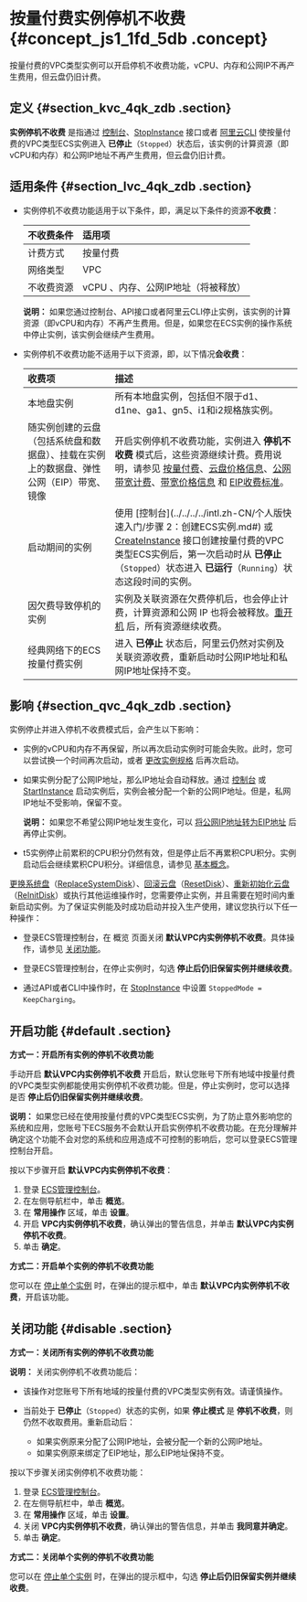 # 按量付费实例停机不收费 {#concept_js1_1fd_5db .concept}

按量付费的VPC类型实例可以开启停机不收费功能，vCPU、内存和公网IP不再产生费用，但云盘仍旧计费。

## 定义 {#section_kvc_4qk_zdb .section}

**实例停机不收费** 是指通过 [控制台](../../../../intl.zh-CN/用户指南/实例/启动或停止实例.md#)、[StopInstance](../../../../intl.zh-CN/API参考/实例/StopInstance.md#) 接口或者 [阿里云CLI](https://www.alibabacloud.com/help/product/29991.htm) 使按量付费的VPC类型ECS实例进入 **已停止**（`Stopped`）状态后，该实例的计算资源（即vCPU和内存）和公网IP地址不再产生费用，但云盘仍旧计费。

## 适用条件 {#section_lvc_4qk_zdb .section}

-   实例停机不收费功能适用于以下条件，即，满足以下条件的资源**不收费**：

    |不收费条件|适用项|
    |:----|:--|
    |计费方式|按量付费|
    |网络类型|VPC|
    |不收费资源|vCPU 、内存、公网IP地址（将被释放）|

    **说明：** 如果您通过控制台、API接口或者阿里云CLI停止实例，该实例的计算资源（即vCPU和内存）不再产生费用。但是，如果您在ECS实例的操作系统中停止实例，该实例会继续产生费用。

-   实例停机不收费功能不适用于以下资源，即，以下情况**会收费**：

    |收费项|描述|
    |:--|:-|
    |本地盘实例|所有本地盘实例，包括但不限于d1、d1ne、ga1、gn5、i1和i2规格族实例。|
    |随实例创建的云盘（包括系统盘和数据盘）、挂载在实例上的数据盘、弹性公网（EIP）带宽、镜像|开启实例停机不收费功能，实例进入 **停机不收费** 模式后，这些资源继续计费。费用说明，请参见 [按量付费](intl.zh-CN/产品定价/按量付费.md#)、[云盘价格信息](https://www.alibabacloud.com/product/ecs)、[公网带宽计费](intl.zh-CN/产品定价/公网带宽计费.md#)、[带宽价格信息](https://www.alibabacloud.com/product/ecs) 和 [EIP收费标准](../../../../intl.zh-CN/产品定价/按量付费.md#)。|
    |启动期间的实例|使用 [控制台](../../../../intl.zh-CN/个人版快速入门/步骤 2：创建ECS实例.md#) 或 [CreateInstance](../../../../intl.zh-CN/API参考/实例/CreateInstance.md#) 接口创建按量付费的VPC类型ECS实例后，第一次启动时从 **已停止**（`Stopped`）状态进入 **已运行**（`Running`）状态这段时间的实例。|
    |因欠费导致停机的实例|实例及关联资源在欠费停机后，也会停止计费，计算资源和公网 IP 也将会被释放。[重开机](../../../../intl.zh-CN/用户指南/实例/重开机.md#) 后，所有资源继续收费。|
    |经典网络下的ECS按量付费实例|进入 **已停止** 状态后，阿里云仍然对实例及关联资源收费，重新启动时公网IP地址和私网IP地址保持不变。|


## 影响 {#section_qvc_4qk_zdb .section}

实例停止并进入停机不收费模式后，会产生以下影响：

-   实例的vCPU和内存不再保留，所以再次启动实例时可能会失败。此时，您可以尝试换一个时间再次启动，或者 [更改实例规格](../../../../intl.zh-CN/用户指南/实例/升降配/按量付费实例变更实例规格.md#) 后再次启动。

-   如果实例分配了公网IP地址，那么IP地址会自动释放。通过 [控制台](../../../../intl.zh-CN/用户指南/实例/启动或停止实例.md#) 或 [StartInstance](../../../../intl.zh-CN/API参考/实例/StartInstance.md#) 启动实例后，实例会被分配一个新的公网IP地址。但是，私网IP地址不受影响，保留不变。

    **说明：** 如果您不希望公网IP地址发生变化，可以 [将公网IP地址转为EIP地址](../../../../intl.zh-CN/用户指南/实例/修改IP地址/公网IP转换为弹性公网IP.md#) 后再停止实例。

-   t5实例停止前累积的CPU积分仍然有效，但是停止后不再累积CPU积分。实例启动后会继续累积CPU积分。详细信息，请参见 [基本概念](../../../../intl.zh-CN/产品简介/实例/突发性能实例/基本概念.md#)。


[更换系统盘](../../../../intl.zh-CN/用户指南/云盘/更换系统盘（公共镜像）.md#)（[ReplaceSystemDisk](../../../../intl.zh-CN/API参考/磁盘/ReplaceSystemDisk.md#)）、[回滚云盘](../../../../intl.zh-CN/用户指南/云盘/回滚云盘.md#)（[ResetDisk](../../../../intl.zh-CN/API参考/磁盘/ResetDisk.md#)）、[重新初始化云盘](../../../../intl.zh-CN/用户指南/云盘/重新初始化云盘.md#)（[ReInitDisk](../../../../intl.zh-CN/API参考/磁盘/ReInitDisk.md#)）或执行其他运维操作时，您需要停止实例，并且需要在短时间内重新启动实例。为了保证实例能及时成功启动并投入生产使用，建议您执行以下任一种操作：

-   登录ECS管理控制台，在 概览 页面关闭 **默认VPC内实例停机不收费**。具体操作，请参见 [关闭功能](#)。

-   登录ECS管理控制台，在停止实例时，勾选 **停止后仍旧保留实例并继续收费**。

-   通过API或者CLI中操作时，在 [StopInstance](../../../../intl.zh-CN/API参考/实例/StopInstance.md#) 中设置 `StoppedMode = KeepCharging`。


## 开启功能 {#default .section}

**方式一：开启所有实例的停机不收费功能**

手动开启 **默认VPC内实例停机不收费** 开启后，默认您账号下所有地域中按量付费的VPC类型实例都能使用实例停机不收费功能。但是，停止实例时，您可以选择是否 **停止后仍旧保留实例并继续收费**。

**说明：** 如果您已经在使用按量付费的VPC类型ECS实例，为了防止意外影响您的系统和应用，您账号下ECS服务不会默认开启实例停机不收费功能。在充分理解并确定这个功能不会对您的系统和应用造成不可控制的影响后，您可以登录ECS管理控制台开启。

按以下步骤开启 **默认VPC内实例停机不收费**：

1.  登录 [ECS管理控制台](https://ecs.console.aliyun.com/#/home)。
2.  在左侧导航栏中，单击 **概览**。
3.  在 **常用操作** 区域，单击 **设置**。
4.  开启 **VPC内实例停机不收费**，确认弹出的警告信息，并单击 **默认VPC内实例停机不收费**。
5.  单击 **确定**。

**方式二：开启单个实例的停机不收费功能**

您可以在 [停止单个实例](../../../../intl.zh-CN/用户指南/实例/启动或停止实例.md#) 时，在弹出的提示框中，单击 **默认VPC内实例停机不收费**，开启该功能。

## 关闭功能 {#disable .section}

**方式一：关闭所有实例的停机不收费功能**

**说明：** 关闭实例停机不收费功能后：

-   该操作对您账号下所有地域的按量付费的VPC类型实例有效。请谨慎操作。
-   当前处于 **已停止**（`Stopped`）状态的实例，如果 **停止模式** 是 **停机不收费**，则仍然不收取费用。重新启动后：

    -   如果实例原来分配了公网IP地址，会被分配一个新的公网IP地址。
    -   如果实例原来绑定了EIP地址，那么EIP地址保持不变。

按以下步骤关闭实例停机不收费功能：

1.  登录 [ECS管理控制台](https://ecs.console.aliyun.com/#/home)。
2.  在左侧导航栏中，单击 **概览**。
3.  在 **常用操作** 区域，单击 **设置**。
4.  关闭 **VPC内实例停机不收费**，确认弹出的警告信息，并单击 **我同意并确定**。
5.  单击 **确定**。

**方式二：关闭单个实例的停机不收费功能**

您可以在 [停止单个实例](../../../../intl.zh-CN/用户指南/实例/启动或停止实例.md#) 时，在弹出的提示框中，勾选 **停止后仍旧保留实例并继续收费**。

